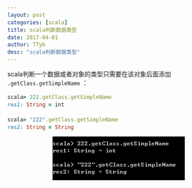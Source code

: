 ```yaml
---
layout: post
categories: [scala]
title: scala判断数据类型
date: 2017-04-01
author: TTyb
desc: "scala判断数据类型"
---
```


scala判断一个数据或者对象的类型只需要在该对象后面添加 `.getClass.getSimpleName` ：

~~~ruby
scala> 222.getClass.getSimpleName
res1: String = int

scala> "222".getClass.getSimpleName
res2: String = String
~~~

<p style="text-align:center"><img src="/static/postimage/scala/struct/996148-20170401143910133-1849326412.png" class="img-responsive center-block"/></p>
